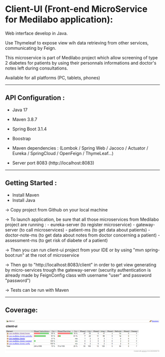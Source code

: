 
# Client-UI (Front-end MicroService for Medilabo application):

Web interface develop in Java.

Use Thymeleaf to expose view wih data retrieving from other services, communicating by Feign.

This microservice is part of Medilabo project which allow screening of type 2 diabetes for patients by using their personnals informations and doctor's notes left during consultations.

Available for all platforms (PC, tablets, phones)

-------------------------------------------------------------------------------------------------------------------------------------

## API Configuration :

- Java 17 
- Maven 3.8.7 
- Spring Boot 3.1.4
- Boostrap
- Maven dependencies : (Lombok / Spring Web / Jacoco / Actuator / Eureka / SpringCloud / OpenFeign / ThymeLeaf...)

- Server port 8083 (http://localhost:8083)

-------------------------------------------------------------------------------------------------------------------------------------

## Getting Started :

- Install Maven
- Install Java

-> Copy project from Github on your local machine

-> To launch application, be sure that all those microservices from Medilabo project are running :
     - eureka-server (to register microservice)
     - gateway-server (to call microservices)
     - patient-ms (to get data about patients)
     - doctor-note-ms (to get data about notes from doctor concerning a patient)
     - assessment-ms (to get risk of diabete of a patient)

-> Then you can run client-ui project from your IDE or by using "mvn spring-boot:run" at the root of microservice

-> Then go to "http://localhost:8083/client" in order to get view generating by micro-services trough the gateway-server (security authentication is already made by FeignConfig class with username "user" and password "password")

-> Tests can be run with Maven

-------------------------------------------------------------------------------------------------------------------------------------

## Coverage:

![Coverage](src/main/resources/static/images/client-uiCoverage.png)